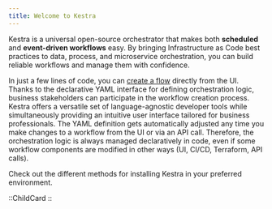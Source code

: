 ```yaml
---
title: Welcome to Kestra
---
```


Kestra is a universal open-source orchestrator that makes both **scheduled** and **event-driven workflows** easy. By bringing Infrastructure as Code best practices to data, process, and microservice orchestration, you can build reliable workflows and manage them with confidence.

In just a few lines of code, you can [create a flow](./03.concepts/flow.md) directly from the UI. Thanks to the declarative YAML interface for defining orchestration logic, business stakeholders can participate in the workflow creation process. Kestra offers a versatile set of language-agnostic developer tools while simultaneously providing an intuitive user interface tailored for business professionals. The YAML definition gets automatically adjusted any time you make changes to a workflow from the UI or via an API call. Therefore, the orchestration logic is always managed declaratively in code, even if some workflow components are modified in other ways (UI, CI/CD, Terraform, API calls).

Check out the different methods for installing Kestra in your preferred environment.

::ChildCard
::
